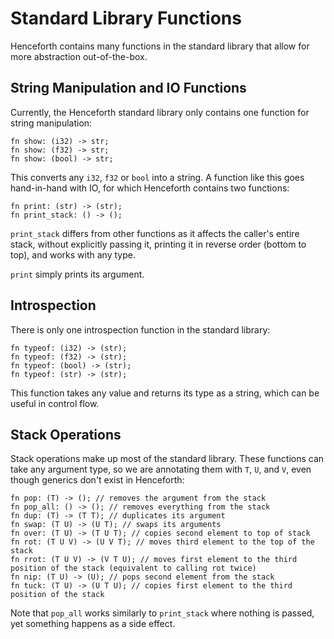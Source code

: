 # Standard Library Functions
Henceforth contains many functions in the standard library that allow for more abstraction out-of-the-box.

## String Manipulation and IO Functions
Currently, the Henceforth standard library only contains one function for string manipulation:
```
fn show: (i32) -> str;
fn show: (f32) -> str;
fn show: (bool) -> str;
```
This converts any `i32`, `f32` or `bool` into a string.
A function like this goes hand-in-hand with IO, for which Henceforth contains two functions:
```
fn print: (str) -> (str);
fn print_stack: () -> ();
```
`print_stack` differs from other functions as it affects the caller's entire stack, without explicitly passing it, printing it in reverse order (bottom to top), and works with any type.

`print` simply prints its argument.

## Introspection
There is only one introspection function in the standard library:
```
fn typeof: (i32) -> (str);
fn typeof: (f32) -> (str);
fn typeof: (bool) -> (str);
fn typeof: (str) -> (str);
```
This function takes any value and returns its type as a string, which can be useful in control flow.

## Stack Operations
Stack operations make up most of the standard library. These functions can take any argument type, so we are annotating them with `T`, `U`, and `V`, even though generics don't exist in Henceforth:
```
fn pop: (T) -> (); // removes the argument from the stack
fn pop_all: () -> (); // removes everything from the stack
fn dup: (T) -> (T T); // duplicates its argument
fn swap: (T U) -> (U T); // swaps its arguments
fn over: (T U) -> (T U T); // copies second element to top of stack
fn rot: (T U V) -> (U V T); // moves third element to the top of the stack
fn rrot: (T U V) -> (V T U); // moves first element to the third position of the stack (equivalent to calling rot twice)
fn nip: (T U) -> (U); // pops second element from the stack
fn tuck: (T U) -> (U T U); // copies first element to the third position of the stack
```
Note that `pop_all` works similarly to `print_stack` where nothing is passed, yet something happens as a side effect.

